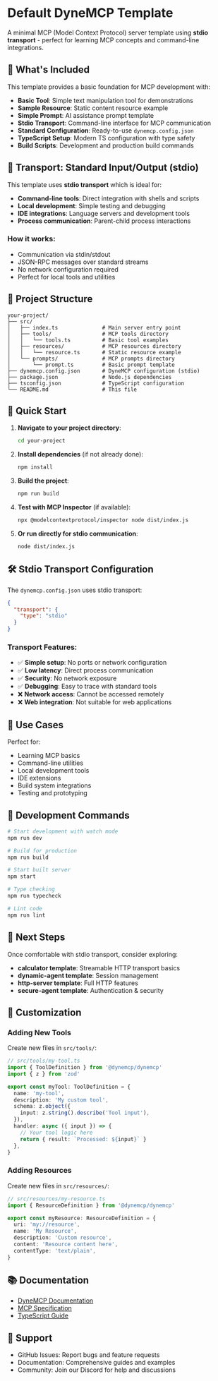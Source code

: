 # Default DyneMCP Template

A minimal MCP (Model Context Protocol) server template using **stdio transport** - perfect for learning MCP concepts and command-line integrations.

## 🚀 What's Included

This template provides a basic foundation for MCP development with:

- **Basic Tool**: Simple text manipulation tool for demonstrations
- **Sample Resource**: Static content resource example
- **Simple Prompt**: AI assistance prompt template
- **Stdio Transport**: Command-line interface for MCP communication
- **Standard Configuration**: Ready-to-use `dynemcp.config.json`
- **TypeScript Setup**: Modern TS configuration with type safety
- **Build Scripts**: Development and production build commands

## 🔌 Transport: Standard Input/Output (stdio)

This template uses **stdio transport** which is ideal for:

- **Command-line tools**: Direct integration with shells and scripts
- **Local development**: Simple testing and debugging
- **IDE integrations**: Language servers and development tools
- **Process communication**: Parent-child process interactions

### How it works:

- Communication via stdin/stdout
- JSON-RPC messages over standard streams
- No network configuration required
- Perfect for local tools and utilities

## 📁 Project Structure

```
your-project/
├── src/
│   ├── index.ts              # Main server entry point
│   ├── tools/                # MCP tools directory
│   │   └── tools.ts          # Basic tool examples
│   ├── resources/            # MCP resources directory
│   │   └── resource.ts       # Static resource example
│   └── prompts/              # MCP prompts directory
│       └── prompt.ts         # Basic prompt template
├── dynemcp.config.json       # DyneMCP configuration (stdio)
├── package.json              # Node.js dependencies
├── tsconfig.json             # TypeScript configuration
└── README.md                 # This file
```

## 🔧 Quick Start

1. **Navigate to your project directory**:

   ```bash
   cd your-project
   ```

2. **Install dependencies** (if not already done):

   ```bash
   npm install
   ```

3. **Build the project**:

   ```bash
   npm run build
   ```

4. **Test with MCP Inspector** (if available):

   ```bash
   npx @modelcontextprotocol/inspector node dist/index.js
   ```

5. **Or run directly for stdio communication**:
   ```bash
   node dist/index.js
   ```

## 🛠️ Stdio Transport Configuration

The `dynemcp.config.json` uses stdio transport:

```json
{
  "transport": {
    "type": "stdio"
  }
}
```

### Transport Features:

- ✅ **Simple setup**: No ports or network configuration
- ✅ **Low latency**: Direct process communication
- ✅ **Security**: No network exposure
- ✅ **Debugging**: Easy to trace with standard tools
- ❌ **Network access**: Cannot be accessed remotely
- ❌ **Web integration**: Not suitable for web applications

## 🎯 Use Cases

Perfect for:

- Learning MCP basics
- Command-line utilities
- Local development tools
- IDE extensions
- Build system integrations
- Testing and prototyping

## 🔧 Development Commands

```bash
# Start development with watch mode
npm run dev

# Build for production
npm run build

# Start built server
npm start

# Type checking
npm run typecheck

# Lint code
npm run lint
```

## 🚀 Next Steps

Once comfortable with stdio transport, consider exploring:

- **calculator template**: Streamable HTTP transport basics
- **dynamic-agent template**: Session management
- **http-server template**: Full HTTP features
- **secure-agent template**: Authentication & security

## 🔧 Customization

### Adding New Tools

Create new files in `src/tools/`:

```typescript
// src/tools/my-tool.ts
import { ToolDefinition } from '@dynemcp/dynemcp'
import { z } from 'zod'

export const myTool: ToolDefinition = {
  name: 'my-tool',
  description: 'My custom tool',
  schema: z.object({
    input: z.string().describe('Tool input'),
  }),
  handler: async ({ input }) => {
    // Your tool logic here
    return { result: `Processed: ${input}` }
  },
}
```

### Adding Resources

Create new files in `src/resources/`:

```typescript
// src/resources/my-resource.ts
import { ResourceDefinition } from '@dynemcp/dynemcp'

export const myResource: ResourceDefinition = {
  uri: 'my://resource',
  name: 'My Resource',
  description: 'Custom resource',
  content: 'Resource content here',
  contentType: 'text/plain',
}
```

## 📚 Documentation

- [DyneMCP Documentation](https://dynemcp.dev)
- [MCP Specification](https://spec.modelcontextprotocol.io)
- [TypeScript Guide](https://www.typescriptlang.org/docs/)

## 🤝 Support

- GitHub Issues: Report bugs and feature requests
- Documentation: Comprehensive guides and examples
- Community: Join our Discord for help and discussions
